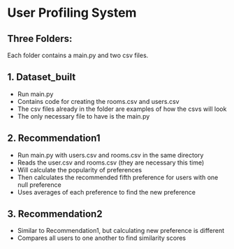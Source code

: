 # User Profiling System
## Three Folders:
Each folder contains a main.py and two csv files.
## 1. Dataset_built
- Run main.py
- Contains code for creating the rooms.csv and users.csv
- The csv files already in the folder are examples of how the csvs will look
- The only necessary file to have is the main.py
## 2. Recommendation1
- Run main.py with users.csv and rooms.csv in the same directory
- Reads the user.csv and rooms.csv (they are necessary this time)
- Will calculate the popularity of preferences
- Then calculates the recommended fifth preference for users with one null preference
- Uses averages of each preference to find the new preference
## 3. Recommendation2
- Similar to Recommendation1, but calculating new preference is different
- Compares all users to one another to find similarity scores

